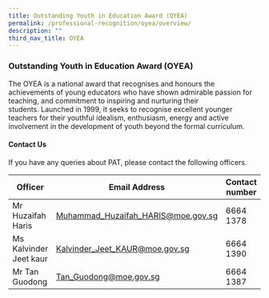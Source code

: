 ```yaml
---
title: Outstanding Youth in Education Award (OYEA)
permalink: /professional-recognition/oyea/overview/
description: ""
third_nav_title: OYEA
---
```

### Outstanding Youth in Education Award (OYEA)

The OYEA is a national award that recognises and honours the achievements of young educators who&nbsp;have shown admirable passion for teaching, and commitment to inspiring and nurturing their students.&nbsp;Launched in 1999, it seeks to recognise excellent younger teachers for their youthful idealism, enthusiasm, energy and active involvement in the development of youth beyond the formal curriculum.

#### Contact Us

If you have any queries about PAT, please contact the following officers.

| Officer | Email Address | Contact number |
|---|---|---|
| Mr Huzaifah Haris  | [Muhammad\_Huzaifah\_HARIS@moe.gov.sg](mailto:Muhammad_Huzaifah_HARIS@moe.gov.sg)   | 6664 1378 |
| Ms Kalvinder Jeet kaur | [Kalvinder_Jeet_KAUR@moe.gov.sg](mailto:Kalvinder_Jeet_Kaur@moe.gov.sg) | 6664 1390 |
| Mr Tan Guodong | [Tan_Guodong@moe.gov.sg](mailto:Tan_Guodong@moe.gov.sg) | 6664 1387 |
